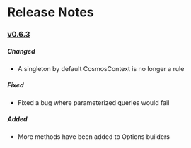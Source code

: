 # Release Notes

### [v0.6.3](https://www.nuget.org/packages/FSharp.Constellation/0.6.3)

##### Changed
- A singleton by default CosmosContext is no longer a rule

##### Fixed
- Fixed a bug where parameterized queries would fail

##### Added
- More methods have been added to Options builders
